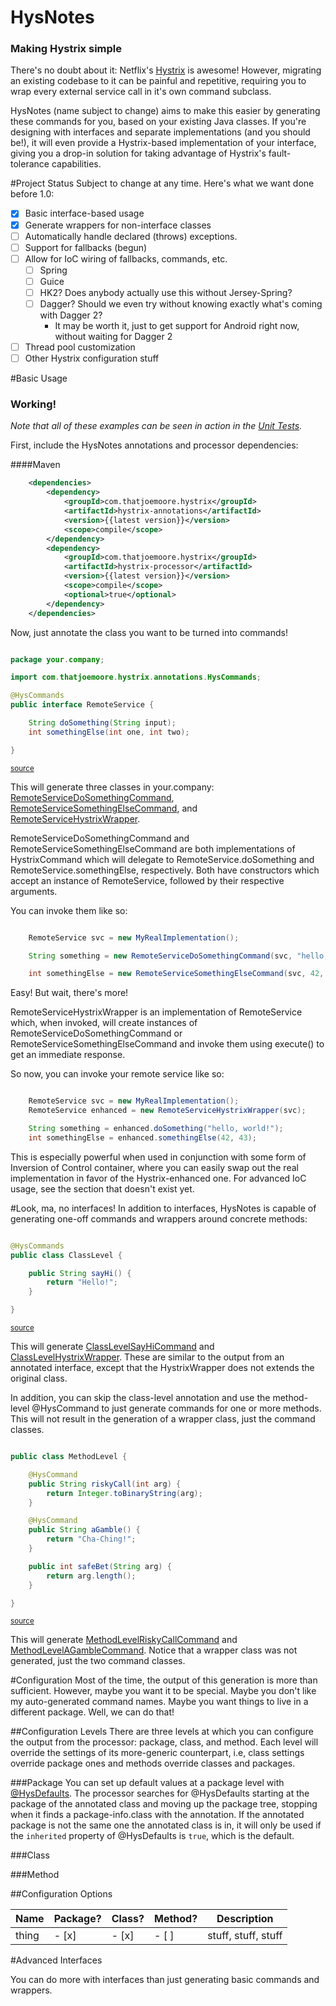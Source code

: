 # HysNotes
### Making Hystrix simple

There's no doubt about it: Netflix's [Hystrix](https://github.com/Netflix/Hystrix) is awesome! However, migrating an existing codebase to it
can be painful and repetitive, requiring you to wrap every external service call in it's own command subclass.

HysNotes (name subject to change) aims to make this easier by generating these commands for you, based on your existing Java classes.
If you're designing with interfaces and separate implementations (and you should be!), it will even provide a Hystrix-based implementation
of your interface, giving you a drop-in solution for taking advantage of Hystrix's fault-tolerance capabilities.

#Project Status
Subject to change at any time.  Here's what we want done before 1.0:

- [x] Basic interface-based usage
- [x] Generate wrappers for non-interface classes
- [ ] Automatically handle declared (throws) exceptions.
- [ ] Support for fallbacks (begun)
- [ ] Allow for IoC wiring of fallbacks, commands, etc.
    - [ ] Spring
    - [ ] Guice
    - [ ] HK2? Does anybody actually use this without Jersey-Spring?
    - [ ] Dagger? Should we even try without knowing exactly what's coming with Dagger 2?
        - It may be worth it, just to get support for Android right now, without waiting for Dagger 2
- [ ] Thread pool customization
- [ ] Other Hystrix configuration stuff

#Basic Usage
### Working!

_Note that all of these examples can be seen in action in the [Unit Tests](processor/src/test/java/tests/example/ExampleTest.java)._

First, include the HysNotes annotations and processor dependencies:

####Maven

```xml
    <dependencies>
        <dependency>
            <groupId>com.thatjoemoore.hystrix</groupId>
            <artifactId>hystrix-annotations</artifactId>
            <version>{{latest version}}</version>
            <scope>compile</scope>
        </dependency>
        <dependency>
            <groupId>com.thatjoemoore.hystrix</groupId>
            <artifactId>hystrix-processor</artifactId>
            <version>{{latest version}}</version>
            <scope>compile</scope>
            <optional>true</optional>
        </dependency>
    </dependencies>
```

Now, just annotate the class you want to be turned into commands!

```java

package your.company;

import com.thatjoemoore.hystrix.annotations.HysCommands;

@HysCommands
public interface RemoteService {

    String doSomething(String input);
    int somethingElse(int one, int two);

}

```
<sup>[source](processor/src/test/resources/tests/example/basic/RemoteService.java)</sup>

This will generate three classes in your.company:
[RemoteServiceDoSomethingCommand](processor/src/test/resources/tests/example/basic/RemoteServiceDoSomethingCommand.java),
[RemoteServiceSomethingElseCommand](processor/src/test/resources/tests/example/basic/RemoteServiceSomethingElseCommand.java),
and [RemoteServiceHystrixWrapper](processor/src/test/resources/tests/example/basic/RemoteServiceHystrixWrapper.java).

RemoteServiceDoSomethingCommand and RemoteServiceSomethingElseCommand are both implementations of HystrixCommand which will delegate to
RemoteService.doSomething and RemoteService.somethingElse, respectively. Both have constructors which accept an instance of RemoteService, followed by their
respective arguments.

You can invoke them like so:

```java

    RemoteService svc = new MyRealImplementation();

    String something = new RemoteServiceDoSomethingCommand(svc, "hello, world!").execute();

    int somethingElse = new RemoteServiceSomethingElseCommand(svc, 42, 43).execute();

```

Easy!  But wait, there's more!

RemoteServiceHystrixWrapper is an implementation of RemoteService which, when invoked, will create instances of RemoteServiceDoSomethingCommand or
RemoteServiceSomethingElseCommand and invoke them using execute() to get an immediate response.

So now, you can invoke your remote service like so:

```java

    RemoteService svc = new MyRealImplementation();
    RemoteService enhanced = new RemoteServiceHystrixWrapper(svc);

    String something = enhanced.doSomething("hello, world!");
    int somethingElse = enhanced.somethingElse(42, 43);

```

This is especially powerful when used in conjunction with some form of Inversion of Control container, where you can easily swap
out the real implementation in favor of the Hystrix-enhanced one.  For advanced IoC usage, see the section that doesn't exist yet.

#Look, ma, no interfaces!
In addition to interfaces, HysNotes is capable of generating one-off commands and wrappers around concrete methods:

```java

@HysCommands
public class ClassLevel {

    public String sayHi() {
        return "Hello!";
    }

}

```
<sup>[source](processor/src/test/resources/tests/example/nointerface/ClassLevel.java)</sup>

This will generate [ClassLevelSayHiCommand](processor/src/test/resources/tests/example/nointerface/ClassLevelSayHiCommand.java)
and [ClassLevelHystrixWrapper](processor/src/test/resources/tests/example/nointerface/ClassLevelHystrixWrapper.java). These
are similar to the output from an annotated interface, except that the HystrixWrapper does not extends the original class.

In addition, you can skip the class-level annotation and use the method-level @HysCommand to just generate commands for
one or more methods. This will not result in the generation of a wrapper class, just the command classes.

```java

public class MethodLevel {

    @HysCommand
    public String riskyCall(int arg) {
        return Integer.toBinaryString(arg);
    }

    @HysCommand
    public String aGamble() {
        return "Cha-Ching!";
    }

    public int safeBet(String arg) {
        return arg.length();
    }

}

```
<sup>[source](processor/src/test/resources/tests/example/nointerface/MethodLevel.java)</sup>

This will generate [MethodLevelRiskyCallCommand](processor/src/test/resources/tests/example/nointerface/MethodLevelRiskyCallCommand.java)
and [MethodLevelAGambleCommand](processor/src/test/resources/tests/example/nointerface/MethodLevelAGambleCommand.java). Notice that a wrapper
class was not generated, just the two command classes.

#Configuration
Most of the time, the output of this generation is more than sufficient. However, maybe you want it to be special. Maybe
you don't like my auto-generated command names. Maybe you want things to live in a different package.  Well, we can do that!

##Configuration Levels
There are three levels at which you can configure the output from the processor: package, class, and method. Each level
will override the settings of its more-generic counterpart, i.e, class settings override package ones and methods override
classes and packages.

###Package
You can set up default values at a package level with [@HysDefaults](annotations/src/main/java/com/thatjoemoore/hystrix/annotations/HysDefaults.java).
The processor searches for @HysDefaults starting at the package of the annotated class and moving up the package tree,
stopping when it finds a package-info.class with the annotation. If the annotated package is not the same one the annotated
class is in, it will only be used if the `inherited` property of @HysDefaults is `true`, which is the default.

###Class

###Method

##Configuration Options

 Name | Package? | Class? | Method? | Description
------|----------|--------|---------|-------------
thing | - [x] | - [x] | - [ ] | stuff, stuff, stuff

#Advanced Interfaces

You can do more with interfaces than just generating basic commands and wrappers.



